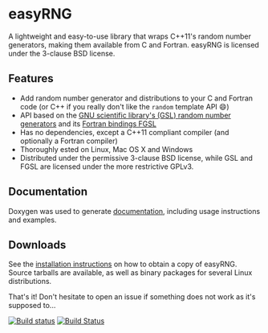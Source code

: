 # easyRNG

A lightweight and easy-to-use library that wraps C++11's random number generators, making them available from C and Fortran.
easyRNG is licensed under the 3-clause BSD license.

## Features

* Add random number generator and distributions to your C and Fortran code (or C++ if you really don't like the `random` template API :smile:)
* API based on the [GNU scientific library's (GSL) random number generators](https://www.gnu.org/software/gsl/) and its [Fortran bindings FGSL](http://www.lrz.de/services/software/mathematik/gsl/fortran/)
* Has no dependencies, except a C++11 compliant compiler (and optionally a Fortran compiler)
* Thoroughly ested on Linux, Mac OS X and Windows
* Distributed under the permissive 3-clause BSD license, while GSL and FGSL are licensed under the more restrictive GPLv3.

## Documentation

Doxygen was used to generate [documentation](https://tschoonj.github.io/easyRNG), including usage instructions and examples.

## Downloads

See the [installation instructions](https://tschoonj.github.io/easyRNG/installation_instructions.html) on how to obtain a copy of easyRNG. Source tarballs are available, as well as binary packages for several Linux distributions.

That's it! Don't hesitate to open an issue if something does not work as it's supposed to...




[![Build status](https://ci.appveyor.com/api/projects/status/q3aj9obkyswj2smv?svg=true)](https://ci.appveyor.com/project/tschoonj/easyrng)  [![Build Status](https://travis-ci.org/tschoonj/easyRNG.svg?branch=master)](https://travis-ci.org/tschoonj/easyRNG)


